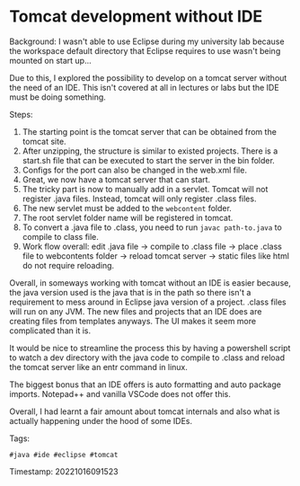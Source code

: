 # Tomcat development without IDE
Background:
I wasn't able to use Eclipse during my university lab because the
workspace default directory that Eclipse requires to use wasn't being
mounted on start up...

Due to this, I explored the possibility to develop on a tomcat server
without the need of an IDE. This isn't covered at all in lectures or
labs but the IDE must be doing something.

Steps:
1. The starting point is the tomcat server that can be obtained from the
   tomcat site.
1. After unzipping, the structure is similar to existed projects. There
   is a start.sh file that can be executed to start the server in the
   bin folder.
1. Configs for the port can also be changed in the web.xml file.
1. Great, we now have a tomcat server that can start.
1. The tricky part is now to manually add in a servlet. Tomcat will not
   register .java files. Instead, tomcat will only register .class
   files.
1. The new servlet must be added to the `webcontent` folder.
1. The root servlet folder name will be registered in tomcat.
1. To convert a .java file to .class, you need to run `javac
   path-to.java` to compile to class file.
1. Work flow overall: edit .java file -> compile to .class file -> place
   .class file to webcontents folder -> reload tomcat server -> static
   files like html do not require reloading.

Overall, in someways working with tomcat without an IDE is easier
because, the java version used is the java that is in the path so there
isn't a requirement to mess around in Eclipse java version of a project.
.class files will run on any JVM. The new files and projects that an IDE
does are creating files from templates anyways. The UI makes it seem
more complicated than it is.

It would be nice to streamline the process this by having a powershell
script to watch a dev directory with the java code to compile to .class
and reload the tomcat server like an entr command in linux.

The biggest bonus that an IDE offers is auto formatting and auto package
imports. Notepad++ and vanilla VSCode does not offer this.

Overall, I had learnt a fair amount about tomcat internals and also what
is actually happening under the hood of some IDEs.

Tags:

    #java #ide #eclipse #tomcat

Timestamp:
   20221016091523